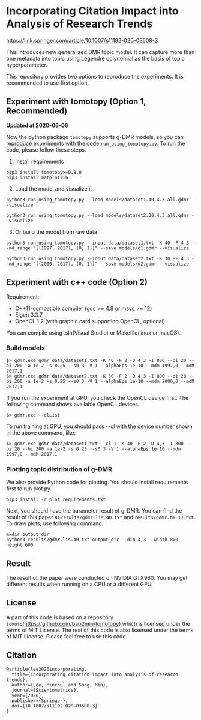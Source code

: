 # Incorporating Citation Impact into Analysis of Research Trends

https://link.springer.com/article/10.1007/s11192-020-03508-3

This introduces new generalized DMR topic model. 
It can capture more than one metadata into topic using Legendre polynomial as the basis of topic hyperparameter.

This repository provides two options to reproduce the experiments. It is recommended to use first option.

## Experiment with tomotopy (Option 1, Recommended)
**Updated at 2020-06-06**

Now the python package `tomotopy` supports g-DMR models, so you can reproduce experiments with the code `run_using_tomotopy.py`. To run the code, please follow these steps.

1. Install requirements
```
pip3 install tomotopy>=0.8.0
pip3 install matplotlib
```

2. Load the model and visualize it
```
python3 run_using_tomotopy.py --load models/dataset1.40.4.3.all.gdmr --visualize

python3 run_using_tomotopy.py --load models/dataset2.30.4.3.all.gdmr --visualize
```

3. Or build the model from raw data
```
python3 run_using_tomotopy.py --input data/dataset1.txt -K 40 -F 4 3 --md_range "[(1997, 2017), (0, 1)]" --save models/d1.gdmr --visualize

python3 run_using_tomotopy.py --input data/dataset2.txt -K 30 -F 4 3 --md_range "[(2000, 2017), (0, 1)]" --save models/d2.gdmr --visualize
```

## Experiment with c++ code (Option 2)
Requirement:

* C++11-compatible compiler (gcc >= 4.8 or msvc >= 12)
* Eigen 3.3.7
* OpenCL 1.2 (with graphic card supporting OpenCL, optional)

You can compile using .sln(Visual Studio) or Makefile(linux or macOS).

### Build models

```
$> gdmr.exe gdmr data/dataset1.txt -K 40 -F 2 -D 4,3 -I 800 --oi 20 --bi 200 -a 1e-2 -s 0.25 --s0 3 -V 1 --alphaEps 1e-10 --mdm 1997,0 --mdM 2017,1
$> gdmr.exe gdmr data/dataset2.txt -K 30 -F 2 -D 4,3 -I 800 --oi 20 --bi 200 -a 1e-2 -s 0.25 --s0 3 -V 1 --alphaEps 1e-10 --mdm 2000,0 --mdM 2017,1
```

If you run the experiment at GPU, you check the OpenCL device first. The following command shows available OpenCL devices.
```
$> gdmr.exe --clList
```
To run training at GPU, you should pass --cl with the device number shown in the above command, like:
```
$> gdmr.exe gdmr data/dataset1.txt --cl 1 -K 40 -F 2 -D 4,3 -I 800 --oi 20 --bi 200 -a 1e-2 -s 0.25 --s0 3 -V 1 --alphaEps 1e-10 --mdm 1997,0 --mdM 2017,1
```

### Plotting topic distribution of g-DMR
We also provide Python code for plotting. You should install requirements first to run plot.py.
```
pip3 install -r plot_requirements.txt
```

Next, you should have the parameter result of g-DMR. You can find the result of this paper at `results/gdmr.lis.40.txt` and `results/gdmr.tm.30.txt`.
To draw plots, use following command.
```
mkdir output_dir
python3 results/gdmr.lis.40.txt output_dir --dim 4,3 --width 800 --height 600
```

## Result
The result of the paper were conducted on NVIDIA GTX960. You may get different results when running on a CPU or a different GPU.

## License
A part of this code is based on a repository `tomoto`(https://github.com/bab2min/tomotopy) which is licensed under the terms of MIT License. 
The rest of this code is also licensed under the terms of MIT License. Please feel free to use this code.

## Citation
```
@article{lee2020incorporating,
  title={Incorporating citation impact into analysis of research trends},
  author={Lee, Minchul and Song, Min},
  journal={Scientometrics},
  year={2020},
  publisher={Springer},
  doi={10.1007/s11192-020-03508-3}
}
```
